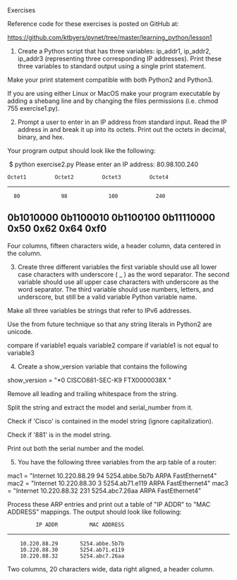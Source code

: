 Exercises

Reference code for these exercises is posted on GitHub at:

https://github.com/ktbyers/pynet/tree/master/learning_python/lesson1



1. Create a Python script that has three variables: ip_addr1, ip_addr2, ip_addr3 (representing three corresponding IP addresses). Print these three variables to standard output using a single print statement.

Make your print statement compatible with both Python2 and Python3.

If you are using either Linux or MacOS make your program executable by adding a shebang line and by changing the files permissions (i.e. chmod 755 exercise1.py).



2. Prompt a user to enter in an IP address from standard input. Read the IP address in and break it up into its octets. Print out the octets in decimal, binary, and hex.

Your program output should look like the following:

​ $ python exercise2.py 
Please enter an IP address: 80.98.100.240

    Octet1         Octet2         Octet3         Octet4     
------------------------------------------------------------
      80             98             100            240      
   0b1010000      0b1100010      0b1100100     0b11110000   
     0x50           0x62           0x64           0xf0      
------------------------------------------------------------

Four columns, fifteen characters wide, a header column, data centered in the column.



3.   Create three different variables the first variable should use all lower case characters with underscore ( _ ) as the word separator. The second variable should use all upper case characters with underscore as the word separator. The third variable should use numbers, letters, and underscore, but still be a valid variable Python variable name.

Make all three variables be strings that refer to IPv6 addresses.

Use the from future technique so that any string literals in Python2 are unicode.

compare if variable1 equals variable2
compare if variable1 is not equal to variable3



4. Create a show_version variable that contains the following

 show_version = "*0        CISCO881-SEC-K9       FTX0000038X    " 

Remove all leading and trailing whitespace from the string.

Split the string and extract the model and serial_number from it.

Check if 'Cisco' is contained in the model string (ignore capitalization).

Check if '881' is in the model string.

Print out both the serial number and the model.



5. You have the following three variables from the arp table of a router:

mac1 = "Internet  10.220.88.29           94   5254.abbe.5b7b  ARPA   FastEthernet4"
mac2 = "Internet  10.220.88.30            3   5254.ab71.e119  ARPA   FastEthernet4"
mac3 = "Internet  10.220.88.32          231   5254.abc7.26aa  ARPA   FastEthernet4"

Process these ARP entries and print out a table of "IP ADDR" to "MAC ADDRESS" mappings. The output should look like following:

             IP ADDR          MAC ADDRESS
-------------------- --------------------
        10.220.88.29       5254.abbe.5b7b
        10.220.88.30       5254.ab71.e119
        10.220.88.32       5254.abc7.26aa

Two columns, 20 characters wide, data right aligned, a header column.
 

